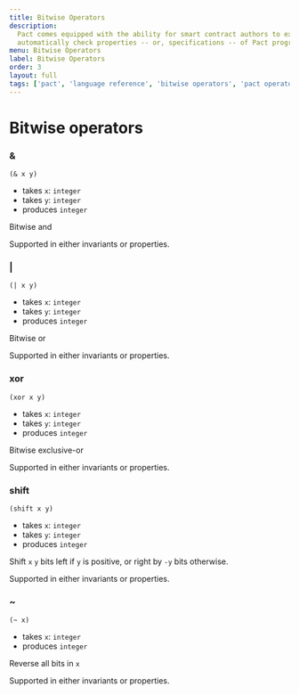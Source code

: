 ```yaml
---
title: Bitwise Operators
description:
  Pact comes equipped with the ability for smart contract authors to express and
  automatically check properties -- or, specifications -- of Pact programs.
menu: Bitwise Operators
label: Bitwise Operators
order: 3
layout: full
tags: ['pact', 'language reference', 'bitwise operators', 'pact operators']
---
```


# Bitwise operators

### &

```pact
(& x y)
```

- takes `x`: `integer`
- takes `y`: `integer`
- produces `integer`

Bitwise and

Supported in either invariants or properties.

### |

```pact
(| x y)
```

- takes `x`: `integer`
- takes `y`: `integer`
- produces `integer`

Bitwise or

Supported in either invariants or properties.

### xor

```pact
(xor x y)
```

- takes `x`: `integer`
- takes `y`: `integer`
- produces `integer`

Bitwise exclusive-or

Supported in either invariants or properties.

### shift

```pact
(shift x y)
```

- takes `x`: `integer`
- takes `y`: `integer`
- produces `integer`

Shift `x` `y` bits left if `y` is positive, or right by `-y` bits otherwise.

Supported in either invariants or properties.

### ~

```pact
(~ x)
```

- takes `x`: `integer`
- produces `integer`

Reverse all bits in `x`

Supported in either invariants or properties.
